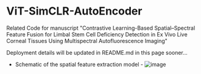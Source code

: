 # ViT-SimCLR-AutoEncoder
Related Code for manuscript "Contrastive Learning-Based Spatial–Spectral Feature Fusion for Limbal Stem Cell Deficiency Detection in Ex Vivo Live Corneal Tissues Using Multispectral Autofluorescence Imaging"

Deployment details will be updated in README.md in this page sooner...

- Schematic of the spatial feature extraction model -
![image](https://github.com/user-attachments/assets/9a554f87-e603-4f6c-9a19-c6d804fc9a76)

